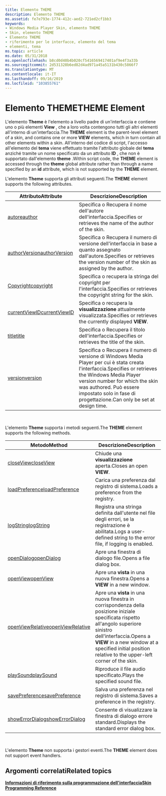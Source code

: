 ```yaml
---
title: Elemento THEME
description: Elemento THEME
ms.assetid: fe7e793e-1774-412c-aed2-721ed2cf1bb3
keywords:
- Windows Media Player Skin, elemento THEME
- Skin, elemento THEME
- Elemento THEME
- riferimento per le interfacce, elemento del tema
- elementi, tema
ms.topic: article
ms.date: 05/31/2018
ms.openlocfilehash: b8cd0d40b4b020cf5416569417401af9e4f3a33b
ms.sourcegitcommit: 2d531328b6ed82d4ad971a45a5131b430c5866f7
ms.translationtype: MT
ms.contentlocale: it-IT
ms.lasthandoff: 09/16/2019
ms.locfileid: "103855761"
---
```

# <a name="theme-element"></a><span data-ttu-id="b04d7-108">Elemento THEME</span><span class="sxs-lookup"><span data-stu-id="b04d7-108">THEME Element</span></span>

<span data-ttu-id="b04d7-109">L'elemento **Theme** è l'elemento a livello padre di un'interfaccia e contiene uno o più elementi **View** , che a loro volta contengono tutti gli altri elementi all'interno di un'interfaccia.</span><span class="sxs-lookup"><span data-stu-id="b04d7-109">The **THEME** element is the parent-level element of a skin, and contains one or more **VIEW** elements, which in turn contain all other elements within a skin.</span></span> <span data-ttu-id="b04d7-110">All'interno del codice di script, l'accesso all'elemento del **tema** viene effettuato tramite l'attributo globale del **tema** anziché tramite un nome specificato da un attributo **ID** , che non è supportato dall'elemento **theme** .</span><span class="sxs-lookup"><span data-stu-id="b04d7-110">Within script code, the **THEME** element is accessed through the **theme** global attribute rather than through a name specified by an **id** attribute, which is not supported by the **THEME** element.</span></span>

<span data-ttu-id="b04d7-111">L'elemento **Theme** supporta gli attributi seguenti.</span><span class="sxs-lookup"><span data-stu-id="b04d7-111">The **THEME** element supports the following attributes.</span></span>



| <span data-ttu-id="b04d7-112">Attributo</span><span class="sxs-lookup"><span data-stu-id="b04d7-112">Attribute</span></span>                                | <span data-ttu-id="b04d7-113">Descrizione</span><span class="sxs-lookup"><span data-stu-id="b04d7-113">Description</span></span>                                                                                                                     |
|------------------------------------------|---------------------------------------------------------------------------------------------------------------------------------|
| [<span data-ttu-id="b04d7-114">autore</span><span class="sxs-lookup"><span data-stu-id="b04d7-114">author</span></span>](theme-author.md)               | <span data-ttu-id="b04d7-115">Specifica o Recupera il nome dell'autore dell'interfaccia.</span><span class="sxs-lookup"><span data-stu-id="b04d7-115">Specifies or retrieves the name of the author of the skin.</span></span>                                                                      |
| [<span data-ttu-id="b04d7-116">authorVersion</span><span class="sxs-lookup"><span data-stu-id="b04d7-116">authorVersion</span></span>](theme-authorversion.md) | <span data-ttu-id="b04d7-117">Specifica o Recupera il numero di versione dell'interfaccia in base a quanto assegnato dall'autore.</span><span class="sxs-lookup"><span data-stu-id="b04d7-117">Specifies or retrieves the version number of the skin as assigned by the author.</span></span>                                                |
| [<span data-ttu-id="b04d7-118">Copyright</span><span class="sxs-lookup"><span data-stu-id="b04d7-118">copyright</span></span>](theme-copyright.md)         | <span data-ttu-id="b04d7-119">Specifica o recupera la stringa del copyright per l'interfaccia.</span><span class="sxs-lookup"><span data-stu-id="b04d7-119">Specifies or retrieves the copyright string for the skin.</span></span>                                                                       |
| [<span data-ttu-id="b04d7-120">currentViewID</span><span class="sxs-lookup"><span data-stu-id="b04d7-120">currentViewID</span></span>](theme-currentviewid.md) | <span data-ttu-id="b04d7-121">Specifica o recupera la **visualizzazione** attualmente visualizzata.</span><span class="sxs-lookup"><span data-stu-id="b04d7-121">Specifies or retrieves the currently displayed **VIEW**.</span></span>                                                                        |
| [<span data-ttu-id="b04d7-122">title</span><span class="sxs-lookup"><span data-stu-id="b04d7-122">title</span></span>](theme-title.md)                 | <span data-ttu-id="b04d7-123">Specifica o Recupera il titolo dell'interfaccia.</span><span class="sxs-lookup"><span data-stu-id="b04d7-123">Specifies or retrieves the title of the skin.</span></span>                                                                                   |
| [<span data-ttu-id="b04d7-124">version</span><span class="sxs-lookup"><span data-stu-id="b04d7-124">version</span></span>](theme-version.md)             | <span data-ttu-id="b04d7-125">Specifica o Recupera il numero di versione di Windows Media Player per cui è stata creata l'interfaccia.</span><span class="sxs-lookup"><span data-stu-id="b04d7-125">Specifies or retrieves the Windows Media Player version number for which the skin was authored.</span></span> <span data-ttu-id="b04d7-126">Può essere impostato solo in fase di progettazione.</span><span class="sxs-lookup"><span data-stu-id="b04d7-126">Can only be set at design time.</span></span> |



 

<span data-ttu-id="b04d7-127">L'elemento **Theme** supporta i metodi seguenti.</span><span class="sxs-lookup"><span data-stu-id="b04d7-127">The **THEME** element supports the following methods.</span></span>



| <span data-ttu-id="b04d7-128">Metodo</span><span class="sxs-lookup"><span data-stu-id="b04d7-128">Method</span></span>                                         | <span data-ttu-id="b04d7-129">Descrizione</span><span class="sxs-lookup"><span data-stu-id="b04d7-129">Description</span></span>                                                                                                     |
|------------------------------------------------|-----------------------------------------------------------------------------------------------------------------|
| [<span data-ttu-id="b04d7-130">closeView</span><span class="sxs-lookup"><span data-stu-id="b04d7-130">closeView</span></span>](theme-closeview.md)               | <span data-ttu-id="b04d7-131">Chiude una **visualizzazione** aperta.</span><span class="sxs-lookup"><span data-stu-id="b04d7-131">Closes an open **VIEW**.</span></span>                                                                                        |
| [<span data-ttu-id="b04d7-132">loadPreference</span><span class="sxs-lookup"><span data-stu-id="b04d7-132">loadPreference</span></span>](theme-loadpreference.md)     | <span data-ttu-id="b04d7-133">Carica una preferenza dal registro di sistema.</span><span class="sxs-lookup"><span data-stu-id="b04d7-133">Loads a preference from the registry.</span></span>                                                                           |
| [<span data-ttu-id="b04d7-134">logString</span><span class="sxs-lookup"><span data-stu-id="b04d7-134">logString</span></span>](theme-logstring.md)               | <span data-ttu-id="b04d7-135">Registra una stringa definita dall'utente nel file degli errori, se la registrazione è abilitata.</span><span class="sxs-lookup"><span data-stu-id="b04d7-135">Logs a user-defined string to the error file, if logging is enabled.</span></span>                                            |
| [<span data-ttu-id="b04d7-136">openDialog</span><span class="sxs-lookup"><span data-stu-id="b04d7-136">openDialog</span></span>](theme-opendialog.md)             | <span data-ttu-id="b04d7-137">Apre una finestra di dialogo file.</span><span class="sxs-lookup"><span data-stu-id="b04d7-137">Opens a file dialog box.</span></span>                                                                                        |
| [<span data-ttu-id="b04d7-138">openView</span><span class="sxs-lookup"><span data-stu-id="b04d7-138">openView</span></span>](theme-openview.md)                 | <span data-ttu-id="b04d7-139">Apre una **vista** in una nuova finestra.</span><span class="sxs-lookup"><span data-stu-id="b04d7-139">Opens a **VIEW** in a new window.</span></span>                                                                               |
| [<span data-ttu-id="b04d7-140">openViewRelative</span><span class="sxs-lookup"><span data-stu-id="b04d7-140">openViewRelative</span></span>](theme-openviewrelative.md) | <span data-ttu-id="b04d7-141">Apre una **vista** in una nuova finestra in corrispondenza della posizione iniziale specificata rispetto all'angolo superiore sinistro dell'interfaccia.</span><span class="sxs-lookup"><span data-stu-id="b04d7-141">Opens a **VIEW** in a new window at a specified initial position relative to the upper-left corner of the skin.</span></span> |
| [<span data-ttu-id="b04d7-142">playSound</span><span class="sxs-lookup"><span data-stu-id="b04d7-142">playSound</span></span>](theme-playsound.md)               | <span data-ttu-id="b04d7-143">Riproduce il file audio specificato.</span><span class="sxs-lookup"><span data-stu-id="b04d7-143">Plays the specified sound file.</span></span>                                                                                 |
| [<span data-ttu-id="b04d7-144">savePreference</span><span class="sxs-lookup"><span data-stu-id="b04d7-144">savePreference</span></span>](theme-savepreference.md)     | <span data-ttu-id="b04d7-145">Salva una preferenza nel registro di sistema.</span><span class="sxs-lookup"><span data-stu-id="b04d7-145">Saves a preference in the registry.</span></span>                                                                             |
| [<span data-ttu-id="b04d7-146">showErrorDialog</span><span class="sxs-lookup"><span data-stu-id="b04d7-146">showErrorDialog</span></span>](theme-showerrordialog.md)   | <span data-ttu-id="b04d7-147">Consente di visualizzare la finestra di dialogo errore standard.</span><span class="sxs-lookup"><span data-stu-id="b04d7-147">Displays the standard error dialog box.</span></span>                                                                         |



 

<span data-ttu-id="b04d7-148">L'elemento **Theme** non supporta i gestori eventi.</span><span class="sxs-lookup"><span data-stu-id="b04d7-148">The **THEME** element does not support event handlers.</span></span>

## <a name="related-topics"></a><span data-ttu-id="b04d7-149">Argomenti correlati</span><span class="sxs-lookup"><span data-stu-id="b04d7-149">Related topics</span></span>

<dl> <dt>

[<span data-ttu-id="b04d7-150">**Informazioni di riferimento sulla programmazione dell'interfaccia**</span><span class="sxs-lookup"><span data-stu-id="b04d7-150">**Skin Programming Reference**</span></span>](skin-programming-reference.md)
</dt> </dl>

 

 





